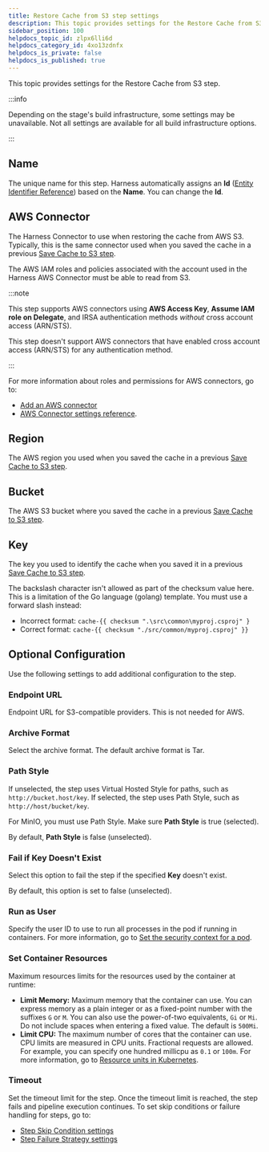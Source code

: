 ```yaml
---
title: Restore Cache from S3 step settings
description: This topic provides settings for the Restore Cache from S3 step.
sidebar_position: 100
helpdocs_topic_id: zlpx6lli6d
helpdocs_category_id: 4xo13zdnfx
helpdocs_is_private: false
helpdocs_is_published: true
---
```


This topic provides settings for the Restore Cache from S3 step.

:::info

Depending on the stage's build infrastructure, some settings may be unavailable. Not all settings are available for all build infrastructure options.

:::

## Name

The unique name for this step. Harness automatically assigns an **Id** ([Entity Identifier Reference](../../platform/20_References/entity-identifier-reference.md)) based on the **Name**. You can change the **Id**.

## AWS Connector

The Harness Connector to use when restoring the cache from AWS S3. Typically, this is the same connector used when you saved the cache in a previous [Save Cache to S3 step](save-cache-to-s-3-step-settings.md).

The AWS IAM roles and policies associated with the account used in the Harness AWS Connector must be able to read from S3.

:::note

This step supports AWS connectors using **AWS Access Key**, **Assume IAM role on Delegate**, and IRSA authentication methods *without* cross account access (ARN/STS).

This step doesn't support AWS connectors that have enabled cross account access (ARN/STS) for any authentication method.

:::

For more information about roles and permissions for AWS connectors, go to:

* [Add an AWS connector](../../platform/7_Connectors/add-aws-connector.md)
* [AWS Connector settings reference](../../platform/7_Connectors/ref-cloud-providers/aws-connector-settings-reference.md).

## Region

The AWS region you used when you saved the cache in a previous [Save Cache to S3 step](save-cache-to-s-3-step-settings.md).

## Bucket

The AWS S3 bucket where you saved the cache in a previous [Save Cache to S3 step](save-cache-to-s-3-step-settings.md).

## Key

The key you used to identify the cache when you saved it in a previous [Save Cache to S3 step](save-cache-to-s-3-step-settings.md).

The backslash character isn't allowed as part of the checksum value here. This is a limitation of the Go language (golang) template. You must use a forward slash instead:

* Incorrect format: `cache-{{ checksum ".\src\common\myproj.csproj" }`
* Correct format: `cache-{{ checksum "./src/common/myproj.csproj" }}`

## Optional Configuration

Use the following settings to add additional configuration to the step.

### Endpoint URL

Endpoint URL for S3-compatible providers. This is not needed for AWS.

### Archive Format

Select the archive format. The default archive format is Tar.

### Path Style

If unselected, the step uses Virtual Hosted Style for paths, such as `http://bucket.host/key`. If selected, the step uses Path Style, such as `http://host/bucket/key`.

For MinIO, you must use Path Style. Make sure **Path Style** is true (selected).

By default, **Path Style** is false (unselected).

### Fail if Key Doesn't Exist

Select this option to fail the step if the specified **Key** doesn't exist.

By default, this option is set to false (unselected).

### Run as User

Specify the user ID to use to run all processes in the pod if running in containers. For more information, go to [Set the security context for a pod](https://kubernetes.io/docs/tasks/configure-pod-container/security-context/#set-the-security-context-for-a-pod).

### Set Container Resources

Maximum resources limits for the resources used by the container at runtime:

* **Limit Memory:** Maximum memory that the container can use. You can express memory as a plain integer or as a fixed-point number with the suffixes `G` or `M`. You can also use the power-of-two equivalents, `Gi` or `Mi`. Do not include spaces when entering a fixed value. The default is `500Mi`.
* **Limit CPU:** The maximum number of cores that the container can use. CPU limits are measured in CPU units. Fractional requests are allowed. For example, you can specify one hundred millicpu as `0.1` or `100m`. For more information, go to [Resource units in Kubernetes](https://kubernetes.io/docs/concepts/configuration/manage-resources-containers/#resource-units-in-kubernetes).

### Timeout

Set the timeout limit for the step. Once the timeout limit is reached, the step fails and pipeline execution continues. To set skip conditions or failure handling for steps, go to:

* [Step Skip Condition settings](../../platform/8_Pipelines/w_pipeline-steps-reference/step-skip-condition-settings.md)
* [Step Failure Strategy settings](../../platform/8_Pipelines/w_pipeline-steps-reference/step-failure-strategy-settings.md)
